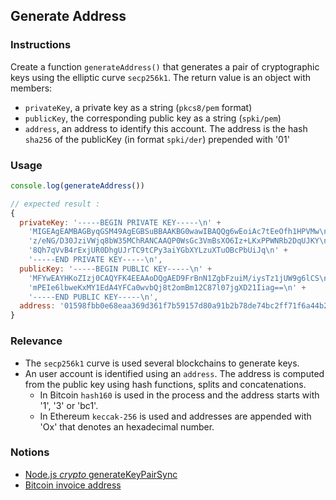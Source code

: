 ## Generate Address

### Instructions

Create a function `generateAddress()` that generates a pair of cryptographic keys using the elliptic curve `secp256k1`. The return value is an object with members:

- `privateKey`, a private key as a string (`pkcs8/pem` format)
- `publicKey`, the corresponding public key as a string (`spki/pem`)
- `address`, an address to identify this account. The address is the hash `sha256` of the publicKey (in format `spki/der`) prepended with '01'

### Usage

```js
console.log(generateAddress())

// expected result :
{
  privateKey: '-----BEGIN PRIVATE KEY-----\n' +
    'MIGEAgEAMBAGByqGSM49AgEGBSuBBAAKBG0wawIBAQQg6wEoiAc7tEeOfh1HPVMw\n' +
    'z/eNG/D30JziVWjq8bW35MChRANCAAQP0WsGc3VmBsXO6Iz+LKxPPWNRb2DqUJKY\n' +
    '8Qh7qVvB4rExjUR0DhgUJrTC9tCPy3aiYGbXYLzuXTuOBcPbUiJq\n' +
    '-----END PRIVATE KEY-----\n',
  publicKey: '-----BEGIN PUBLIC KEY-----\n' +
    'MFYwEAYHKoZIzj0CAQYFK4EEAAoDQgAED9FrBnN1ZgbFzuiM/iysTz1jUW9g6lCS\n' +
    'mPEIe6lbweKxMY1EdA4YFCa0wvbQj8t2omBm12C87l07jgXD21Iiag==\n' +
    '-----END PUBLIC KEY-----\n',
  address: '01598fbb0e68eaa369d361f7b59157d80a91b2b78de74bc2ff71f6a44b272af368'
}
```

### Relevance

- The `secp256k1` curve is used several blockchains to generate keys.
- An user account is identified using an `address`. The address is computed from the public key using hash functions, splits and concatenations.
  - In Bitcoin `hash160` is used in the process and the address starts with '1', '3' or 'bc1'.
  - In Ethereum `keccak-256` is used and addresses are appended with 'Ox' that denotes an hexadecimal number.

### Notions

- [Node.js _crypto_ generateKeyPairSync](https://nodejs.org/docs/latest-v14.x/api/crypto.html#crypto_crypto_generatekeypairsync_type_options)
- [Bitcoin invoice address](https://en.bitcoin.it/wiki/Invoice_address)
